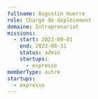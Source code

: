 ```yaml
---
fullname: Augustin Huerre
role: Chargé de déploiement
domaine: Intraprenariat
missions:
  - start: 2022-09-01
    end: 2023-08-31
    status: admin
    startups:
      - expresso
memberType: autre
startups:
  - expresso
---
```

